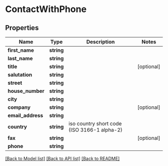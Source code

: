 # ContactWithPhone

## Properties
Name | Type | Description | Notes
------------ | ------------- | ------------- | -------------
**first_name** | **string** |  | 
**last_name** | **string** |  | 
**title** | **string** |  | [optional] 
**salutation** | **string** |  | 
**street** | **string** |  | 
**house_number** | **string** |  | 
**city** | **string** |  | 
**company** | **string** |  | [optional] 
**email_address** | **string** |  | 
**country** | **string** | iso country short code (ISO 3166-1 alpha-2) | 
**fax** | **string** |  | [optional] 
**phone** | **string** |  | 

[[Back to Model list]](../README.md#documentation-for-models) [[Back to API list]](../README.md#documentation-for-api-endpoints) [[Back to README]](../README.md)


